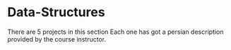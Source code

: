 # Data-Structures

There are 5 projects in this section 
Each one has got a persian description provided by the course instructor.
